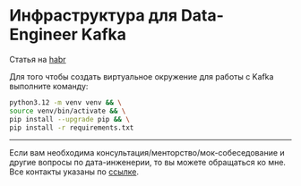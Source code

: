 # Инфраструктура для Data-Engineer Kafka

Статья на [habr](https://habr.com/ru/articles/836302/)

Для того чтобы создать виртуальное окружение для работы с Kafka выполните команду:

```bash
python3.12 -m venv venv && \
source venv/bin/activate && \
pip install --upgrade pip && \
pip install -r requirements.txt
```
___

Если вам необходима консультация/менторство/мок-собеседование и другие вопросы по дата-инженерии, то вы можете 
обращаться ко мне. Все контакты указаны по 
[ссылке](https://www.notion.so/korsak0v/Data-Engineer-185c62fdf79345eb9da9928356884ea0).
